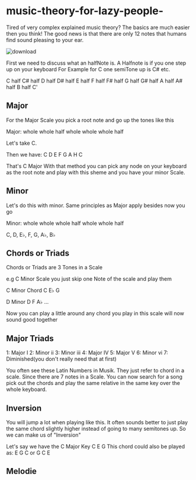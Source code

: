 # music-theory-for-lazy-people-
Tired of very complex explained music theory? The basics are much easier then you think!
The good news is that there are only 12 notes that humans find sound pleasing to your ear.

![download](https://user-images.githubusercontent.com/71754820/115227166-67536780-a110-11eb-895e-09e3e4acdb11.png)

First we need to discuss what an halfNote is. A Halfnote is if you one step up on your keyboard
For Example for C one semiTone up is C# etc.

C half C# half  D half D# half E half F half F# half  G half G# half A half A# half B half C'

## Major 
For the Major Scale you pick a root note and go up the tones like this 

Major: whole whole half whole whole whole half 

Let's take C.

Then we have: 
C D E F G A H C

That's C Major
With that method you can pick any node on your keyboard as the root note and play with this sheme and you have your minor Scale.

## Minor 
Let's do this with minor.
Same principles as Major apply besides now you go 

Minor: whole whole whole half whole whole half

C, D, E♭, F, G, A♭, B♭

## Chords or Triads
Chords or Triads are 3 Tones in a Scale 

e.g C Minor Scale  you just skip one Note of the scale and play them

C Minor Chord
C E♭ G

D Minor
D F A♭
...

Now you can play a little around any chord you play in this scale will now sound good together


## Major Triads

1: Major I
2: Minor ii 
3: Minor iii
4: Major IV
5: Major V
6: Minor vi
7: Diminished(you don't really need that at first)


You often see these Latin Numbers in Musik. They just refer to chord in a scale. Since there are 7 notes in a Scale.
You can now search for a song pick out the chords and play the same relative in the same key over the whole keyboard.


## Inversion

You will jump a lot when playing like this. It often sounds better to just play the same chord slightly higher instead of going to many semitones up. So we can make us of "Inversion"

Let's say we have the C Major Key
C E G 
This chord could also be played as:
E G C
or 
G C E


## Melodie
